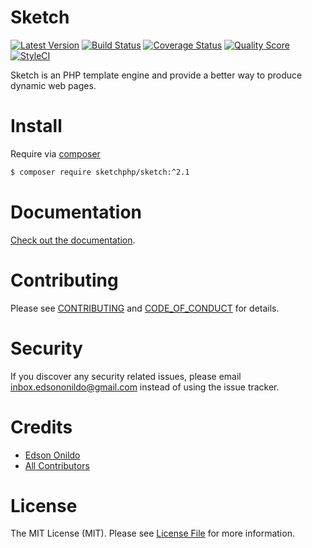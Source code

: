 Sketch
======

[![Latest Version][ico-version]][link-version]
[![Build Status][ico-travis]][link-travis]
[![Coverage Status][ico-scrutinizer]][link-scrutinizer]
[![Quality Score][ico-code-quality]][link-code-quality]
[![StyleCI][ico-styleci]][link-styleci]

Sketch is an PHP template engine and provide a better way to produce dynamic web pages.

Install
=======

Require via [composer](https://getcomposer.org/download/)

``` sh
$ composer require sketchphp/sketch:^2.1
```

Documentation
=============

[Check out the documentation](https://EdsonOnildoJR.github.io/Sketch).

Contributing
============

Please see [CONTRIBUTING](CONTRIBUTING.md) and [CODE_OF_CONDUCT](CODE_OF_CONDUCT.md) for details.

Security
========

If you discover any security related issues, please email inbox.edsononildo@gmail.com instead of using the issue tracker.

Credits
=======

* [Edson Onildo][link-author]
* [All Contributors][link-contributors]

License
=======

The MIT License (MIT). Please see [License File](LICENSE.md) for more information.

[ico-version]: https://img.shields.io/github/release/EdsonOnildoJR/Sketch.svg?style=flat-square
[ico-travis]: https://img.shields.io/travis/EdsonOnildoJR/Sketch/master.svg?style=flat-square
[ico-scrutinizer]: https://img.shields.io/scrutinizer/coverage/g/EdsonOnildoJR/Sketch.svg?style=flat-square
[ico-code-quality]: https://img.shields.io/scrutinizer/g/EdsonOnildoJR/Sketch.svg?style=flat-square
[ico-styleci]: https://styleci.io/repos/124528765/shield?branch=master

[link-version]:https://github.com/EdsonOnildoJR/Sketch/releases
[link-travis]: https://travis-ci.org/EdsonOnildoJR/Sketch
[link-scrutinizer]: https://scrutinizer-ci.com/g/EdsonOnildoJR/Sketch/code-structure
[link-code-quality]: https://scrutinizer-ci.com/g/EdsonOnildoJR/Sketch
[link-styleci]: https://styleci.io/repos/124528765
[link-author]: https://github.com/EdsonOnildoJR
[link-contributors]: https://github.com/EdsonOnildoJR/Sketch/contributors
